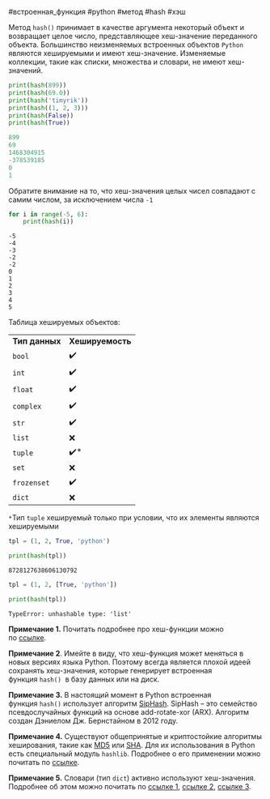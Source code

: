 #встроенная_функция #python #метод #hash #хэш

Метод `hash()` принимает в качестве аргумента некоторый объект и возвращает целое число, представляющее хеш-значение переданного объекта. Большинство неизменяемых встроенных объектов `Python` являются хешируемыми и имеют хеш-значение. Изменяемые коллекции, такие как списки, множества и словари, не имеют хеш-значений.
```python
print(hash(899))
print(hash(69.0))
print(hash('timyrik'))
print(hash((1, 2, 3)))
print(hash(False))
print(hash(True))
```
```python
899
69
1468304915
-378539185
0
1
```
Обратите внимание на то, что хеш-значения целых чисел совпадают с самим числом, за исключением числа `-1`
```python
for i in range(-5, 6):
    print(hash(i))
```
```
-5
-4
-3
-2
-2
0
1
2
3
4
5
```
Таблица хешируемых объектов:

|   |   |
|---|---|
|**Тип данных**|**Хешируемость**|
|`bool`|✔️|
|`int`|✔️|
|`float`|✔️|
|`complex`|✔️|
|`str`|✔️|
|`list`|❌|
|`tuple`|✔️*|
|`set`|❌|
|`frozenset`|✔️|
|`dict`|❌|
`*`Тип `tuple` хешируемый только при условии, что их элементы являются хешируемыми
```python
tpl = (1, 2, True, 'python')

print(hash(tpl))
```
```
8728127638606130792
```

```python
tpl = (1, 2, [True, 'python'])

print(hash(tpl))
```
```
TypeError: unhashable type: 'list'
```

**Примечание 1.** Почитать подробнее про хеш-функции можно по [ссылке](https://ru.wikipedia.org/wiki/%D0%A5%D0%B5%D1%88-%D1%84%D1%83%D0%BD%D0%BA%D1%86%D0%B8%D1%8F).

**Примечание 2**. Имейте в виду, что хеш-функция может меняться в новых версиях языка Python. Поэтому всегда является плохой идеей сохранять хеш-значения, которые генерирует встроенная функция `hash()`  в базу данных или на диск.

**Примечание 3.** В настоящий момент в Python встроенная функция `hash()` использует алгоритм [SipHash](https://www.python.org/dev/peps/pep-0456/#siphash). SipHash – это семейство псевдослучайных функций на основе add-rotate-xor (ARX). Алгоритм создан Дэниелом Дж. Бернстайном в 2012 году.

**Примечание 4.** Существуют общепринятые и криптостойкие алгоритмы хеширования, такие как [MD5](https://ru.wikipedia.org/wiki/MD5) или [SHA](https://ru.wikipedia.org/wiki/SHA-2). Для их использования в Python есть специальный модуль `hashlib`. Подробнее о его применении можно почитать по [ссылке](https://www.pythoncentral.io/hashing-strings-with-python/).

**Примечание 5.** Словари (тип `dict`) активно используют хеш-значения. Подробнее об этом можно почитать по [ссылке 1](https://www.laurentluce.com/posts/python-dictionary-implementation/), [ссылке 2](https://tenthousandmeters.com/blog/python-behind-the-scenes-10-how-python-dictionaries-work/), [ссылке 3](https://andrewbrookins.com/technology/pythons-default-hash-algorithm/).